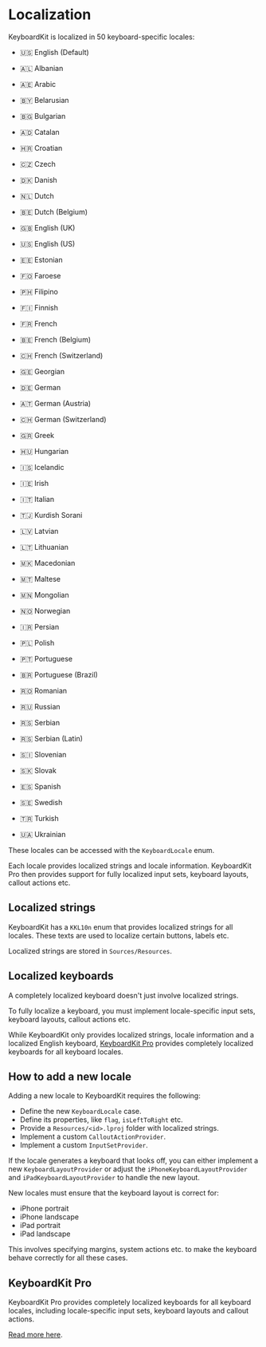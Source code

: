 # Localization

KeyboardKit is localized in 50 keyboard-specific locales:

* 🇺🇸 English (Default)

* 🇦🇱 Albanian
* 🇦🇪 Arabic
* 🇧🇾 Belarusian
* 🇧🇬 Bulgarian
* 🇦🇩 Catalan
* 🇭🇷 Croatian
* 🇨🇿 Czech
* 🇩🇰 Danish
* 🇳🇱 Dutch
* 🇧🇪 Dutch (Belgium)
* 🇬🇧 English (UK)
* 🇺🇸 English (US)
* 🇪🇪 Estonian
* 🇫🇴 Faroese
* 🇵🇭 Filipino
* 🇫🇮 Finnish
* 🇫🇷 French
* 🇧🇪 French (Belgium)
* 🇨🇭 French (Switzerland)
* 🇬🇪 Georgian
* 🇩🇪 German
* 🇦🇹 German (Austria)
* 🇨🇭 German (Switzerland)
* 🇬🇷 Greek
* 🇭🇺 Hungarian
* 🇮🇸 Icelandic
* 🇮🇪 Irish
* 🇮🇹 Italian
* 🇹🇯 Kurdish Sorani
* 🇱🇻 Latvian
* 🇱🇹 Lithuanian
* 🇲🇰 Macedonian
* 🇲🇹 Maltese
* 🇲🇳 Mongolian
* 🇳🇴 Norwegian
* 🇮🇷 Persian
* 🇵🇱 Polish
* 🇵🇹 Portuguese
* 🇧🇷 Portuguese (Brazil)
* 🇷🇴 Romanian
* 🇷🇺 Russian
* 🇷🇸 Serbian
* 🇷🇸 Serbian (Latin)
* 🇸🇮 Slovenian
* 🇸🇰 Slovak
* 🇪🇸 Spanish
* 🇸🇪 Swedish
* 🇹🇷 Turkish
* 🇺🇦 Ukrainian

These locales can be accessed with the `KeyboardLocale` enum.

Each locale provides localized strings and locale information. KeyboardKit Pro then provides support for fully localized input sets, keyboard layouts, callout actions etc.


## Localized strings

KeyboardKit has a `KKL10n` enum that provides localized strings for all locales. These texts are used to localize certain buttons, labels etc.

Localized strings are stored in `Sources/Resources`.


## Localized keyboards

A completely localized keyboard doesn't just involve localized strings.

To fully localize a keyboard, you must implement locale-specific input sets, keyboard layouts, callout actions etc.

While KeyboardKit only provides localized strings, locale information and a localized English keyboard, [KeyboardKit Pro][Pro] provides completely localized keyboards for all keyboard locales.


## How to add a new locale

Adding a new locale to KeyboardKit requires the following:

* Define the new `KeyboardLocale` case.
* Define its properties, like `flag`, `isLeftToRight` etc.
* Provide a `Resources/<id>.lproj` folder with localized strings.
* Implement a custom `CalloutActionProvider`.
* Implement a custom `InputSetProvider`.

If the locale generates a keyboard that looks off, you can either implement a new `KeyboardLayoutProvider` or adjust the `iPhoneKeyboardLayoutProvider` and `iPadKeyboardLayoutProvider` to handle the new layout.

New locales must ensure that the keyboard layout is correct for:

* iPhone portrait
* iPhone landscape
* iPad portrait
* iPad landscape  

This involves specifying margins, system actions etc. to make the keyboard behave correctly for all these cases.


## KeyboardKit Pro

KeyboardKit Pro provides completely localized keyboards for all keyboard locales, including locale-specific input sets, keyboard layouts and callout actions.

[Read more here][Pro].


[Pro]: https://github.com/KeyboardKit/KeyboardKitPro
